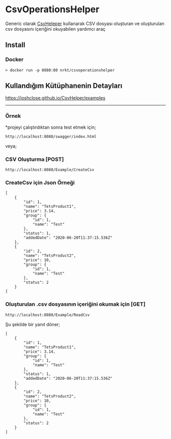 # CsvOperationsHelper

Generic olarak [CsvHeleper](https://joshclose.github.io/CsvHelper/) kullanarak CSV dosyası oluşturan ve oluşturulan csv dosyasını içeriğini okuyabilen yardımcı araç 

## Install
### Docker

```
> docker run -p 8080:80 nrkt/csvoperationshelper 
```

## Kullandığım Kütüphanenin Detayları 

https://joshclose.github.io/CsvHelper/examples

------------------------------
### Örnek
*projeyi çalıştırdıktan sonra test etmek için;
```
http://localhost:8080/swagger/index.html
```

veya;

### CSV Oluşturma [POST]
```
http://localhost:8080/Example/CreateCsv
```
### CreateCsv için Json Örneği
```
[
    {
        "id": 1,
        "name": "TetsProduct1",
        "price": 3.14,
        "group": {
            "id": 1,
            "name": "Test"
        },
        "status": 1,
        "addedDate": "2020-06-20T11:37:15.536Z"
    },
    {
        "id": 2,
        "name": "TetsProduct2",
        "price": 10,
        "group": {
            "id": 1,
            "name": "Test"
        },
        "status": 2
    }
]
```
### Oluşturulan .csv dosyasının içeriğini okumak için [GET]
```
http://localhost:8080/Example/ReadCsv
```
Şu şekilde bir yanıt döner;

```
[
    {
        "id": 1,
        "name": "TetsProduct1",
        "price": 3.14,
        "group": {
            "id": 1,
            "name": "Test"
        },
        "status": 1,
        "addedDate": "2020-06-20T11:37:15.536Z"
    },
    {
        "id": 2,
        "name": "TetsProduct2",
        "price": 10,
        "group": {
            "id": 1,
            "name": "Test"
        },
        "status": 2
    }
]
```


